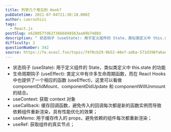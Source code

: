 ```yaml
---
title: 列举几个常见的 Hook?
pubDatetime: 2021-07-04T21:30:18.000Z
author: caorushizi
tags:
  - React.js
postSlug: e628057fd62f3666848563aa89b7488d
description: " 状态钩子 (useState): 用于定义组件的 State，类似类定义中 this.state 的功能 生命周期钩子 (useEffect): 类定义中有许多生命周期函数，而在 React Hooks 中也提供了一个相应的函数 (useEffect)，这里可以看做componentDidMount、componentDidUpdate和componentWillUnmount的结合。 useC"
difficulty: 2
questionNumber: 342
source: https://fe.ecool.fun/topic/74f0cb29-9b52-40e7-adba-571d398fa6ad
---
```


- 状态钩子 (useState): 用于定义组件的 State，类似类定义中 this.state 的功能
- 生命周期钩子 (useEffect): 类定义中有许多生命周期函数，而在 React Hooks 中也提供了一个相应的函数 (useEffect)，这里可以看做 componentDidMount、componentDidUpdate 和 componentWillUnmount 的结合。
- useContext: 获取 context 对象
- useCallback: 缓存回调函数，避免传入的回调每次都是新的函数实例而导致依赖组件重新渲染，具有性能优化的效果；
- useMemo: 用于缓存传入的 props，避免依赖的组件每次都重新渲染；
- useRef: 获取组件的真实节点；
